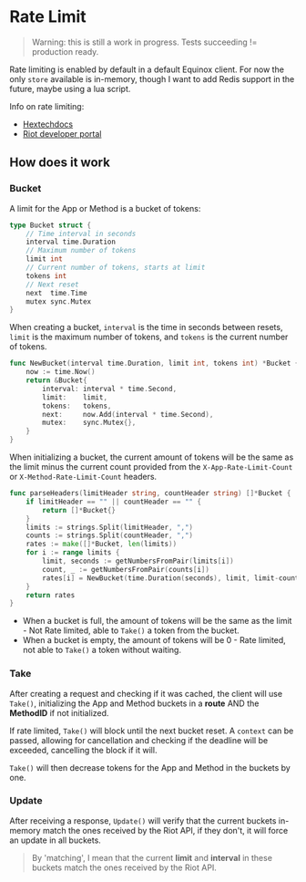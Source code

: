# Rate Limit

> Warning: this is still a work in progress. Tests succeeding != production ready.

Rate limiting is enabled by default in a default Equinox client. For now the only `store` available is in-memory, though I want to add Redis support in the future, maybe using a lua script.

Info on rate limiting:

- [Hextechdocs](https://hextechdocs.dev/rate-limiting/)
- [Riot developer portal](https://developer.riotgames.com/docs/portal#web-apis_rate-limiting)

## How does it work

### Bucket

A limit for the App or Method is a bucket of tokens:

```go
type Bucket struct {
	// Time interval in seconds
	interval time.Duration
	// Maximum number of tokens
	limit int
	// Current number of tokens, starts at limit
	tokens int
	// Next reset
	next  time.Time
	mutex sync.Mutex
}
```

When creating a bucket, `interval` is the time in seconds between resets, `limit` is the maximum number of tokens, and `tokens` is the current number of tokens.

```go
func NewBucket(interval time.Duration, limit int, tokens int) *Bucket {
	now := time.Now()
	return &Bucket{
		interval: interval * time.Second,
		limit:    limit,
		tokens:   tokens,
		next:     now.Add(interval * time.Second),
		mutex:    sync.Mutex{},
	}
}
```

When initializing a bucket, the current amount of tokens will be the same as the limit minus the current count provided from the `X-App-Rate-Limit-Count` or `X-Method-Rate-Limit-Count` headers.

```go
func parseHeaders(limitHeader string, countHeader string) []*Bucket {
	if limitHeader == "" || countHeader == "" {
		return []*Bucket{}
	}
	limits := strings.Split(limitHeader, ",")
	counts := strings.Split(countHeader, ",")
	rates := make([]*Bucket, len(limits))
	for i := range limits {
		limit, seconds := getNumbersFromPair(limits[i])
		count, _ := getNumbersFromPair(counts[i])
		rates[i] = NewBucket(time.Duration(seconds), limit, limit-count)
	}
	return rates
}
```

- When a bucket is full, the amount of tokens will be the same as the limit - Not Rate limited, able to `Take()` a token from the bucket.
- When a bucket is empty, the amount of tokens will be 0 - Rate limited, not able to `Take()` a token without waiting.

### Take

After creating a request and checking if it was cached, the client will use `Take()`, initializing the App and Method buckets in a **route** AND the **MethodID** if not initialized.

If rate limited, `Take()` will block until the next bucket reset. A `context` can be passed, allowing for cancellation and checking if the deadline will be exceeded, cancelling the block if it will.

`Take()` will then decrease tokens for the App and Method in the buckets by one.

### Update

After receiving a response, `Update()` will verify that the current buckets in-memory match the ones received by the Riot API, if they don't, it will force an update in all buckets.

> By 'matching', I mean that the current **limit** and **interval** in these buckets match the ones received by the Riot API.
